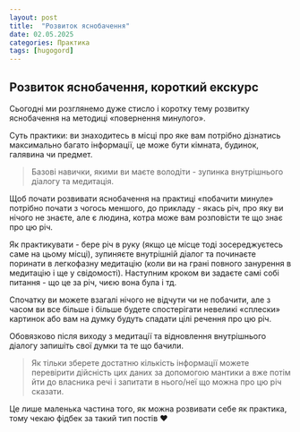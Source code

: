 ```yaml
---
layout: post
title:  "Розвиток яснобачення"
date: 02.05.2025
categories: Практика
tags: [hugogord]
---
```

## Розвиток яснобачення, короткий екскурс

Сьогодні ми розглянемо дуже стисло і коротку тему розвитку яснобачення на методиці «повернення минулого».

Суть практики: ви знаходитесь в місці про яке вам потрібно дізнатись максимально багато інформації, це може бути кімната, будинок, галявина чи предмет.

> Базові навички, якими ви маєте володіти - зупинка внутрішнього діалогу та медитація.

Щоб почати розвивати яснобачення на практиці «побачити минуле» потрібно почати з чогось меншого, до прикладу - якась річ, про яку ви нічого не знаєте, але є людина, котра може вам розповісти те що знає про цю річ.

Як практикувати - бере річ в руку (якщо це місце тоді зосереджуєтесь саме на цьому місці), зупиняєте внутрішній діалог та починаєте поринати в легкофазну медитацію (коли ви на грані повного занурення в медитацію і ще у свідомості). Наступним кроком ви задаєте самі собі питання - що це за річ, чиєю вона була і тд.

Спочатку ви можете взагалі нічого не відчути чи не побачити, але з часом ви все більше і більше будете спостерігати невеликі «сплески» картинок або вам на думку будуть спадати цілі речення про цю річ.

Обовязково після виходу з медитації та відновлення внутрішнього діалогу запишіть свої думки та те що бачили.

> Як тільки зберете достатню кількість інформації можете перевірити дійсність цих даних за допомогою мантики а вже потім йти до власника речі і запитати в нього/неї що можна про цю річ сказати.

Це лише маленька частина того, як можна розвивати себе як практика, тому чекаю фідбек за такий тип постів ❤️
